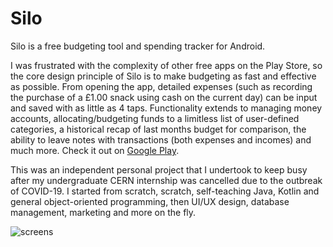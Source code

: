 # Silo

Silo is a free budgeting tool and spending tracker for Android.

I was frustrated with the complexity of other free apps on the Play Store, so the core design principle of Silo is to make budgeting as fast and effective as possible. From opening the app, detailed expenses (such as recording the purchase of a £1.00 snack using cash on the current day) can be input and saved with as little as 4 taps. Functionality extends to managing money accounts, allocating/budgeting funds to a limitless list of user-defined categories, a historical recap of last months budget for comparison, the ability to leave notes with transactions (both expenses and incomes) and much more. Check it out on [Google Play](https://play.google.com/store/apps/details?id=com.silofinance.silo).

This was an independent personal project that I undertook to keep busy after my undergraduate CERN internship was cancelled due to the outbreak of COVID-19. I started from scratch, scratch, self-teaching Java, Kotlin and general object-oriented programming, then UI/UX design, database management, marketing and more on the fly.

![screens](https://user-images.githubusercontent.com/88877171/129401627-8d02c154-e960-4e88-b3fb-9338bb6bba10.png)
